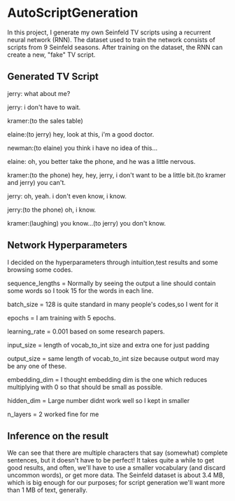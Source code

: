 # AutoScriptGeneration

In this project, I generate my own Seinfeld TV scripts using a recurrent neural network (RNN). The dataset used to train the network consists of scripts from 9 Seinfeld seasons. After training on the dataset, the RNN can create a new, "fake" TV script.

## Generated TV Script

jerry: what about me?

jerry: i don't have to wait.

kramer:(to the sales table)

elaine:(to jerry) hey, look at this, i'm a good doctor.

newman:(to elaine) you think i have no idea of this...

elaine: oh, you better take the phone, and he was a little nervous.

kramer:(to the phone) hey, hey, jerry, i don't want to be a little bit.(to kramer and jerry) you can't.

jerry: oh, yeah. i don't even know, i know.

jerry:(to the phone) oh, i know.

kramer:(laughing) you know...(to jerry) you don't know.

## Network Hyperparameters

I decided on the hyperparameters through intuition,test results and some browsing some codes.

sequence_lengths = Normally by seeing the output a line should contain some words so I took 15 for the words in each line.

batch_size = 128 is quite standard in many people's codes,so I went for it

epochs = I am training with 5 epochs.

learning_rate = 0.001 based on some research papers.

input_size = length of vocab_to_int size and extra one for just padding

output_size = same length of vocab_to_int size because output word may be any one of these.

embedding_dim = I thought embedding dim is the one which reduces multiplying with 0 so that should be small as possible.

hidden_dim = Large number didnt work well so I kept in smaller

n_layers = 2 worked fine for me

## Inference on the result

We can see that there are multiple characters that say (somewhat) complete sentences, but it doesn't have to be perfect! It takes quite a while to get good results, and often, we'll have to use a smaller vocabulary (and discard uncommon words), or get more data.  The Seinfeld dataset is about 3.4 MB, which is big enough for our purposes; for script generation we'll want more than 1 MB of text, generally. 

